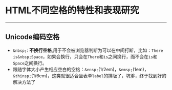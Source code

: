 # HTML不同空格的特性和表现研究
---

## Unicode编码空格

- `&nbsp;`: **不换行空格**,用于不会被浏览器判断为可以在中间打断，比如：`There is&nbsp;Space`，如果会换行，只会在`There`和`is`之间换行，而不会在`is`和`Space`之间换行。
- 跟随字体大小产生相应空白的空格：`&ensp;`(1/2em)，`&emsp;`(1em)，`&thinsp;`(1/6em)，这类就很适合坐表单`label`的排版了，坑爹，终于找到好的解决方法了